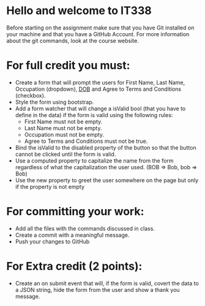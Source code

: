 # Hello and welcome to IT338

Before starting on the assignment make sure that you have Git installed
on your machine and that you have a GitHub Account.
For more information about the git commands, look at the course website.

# For full credit you must:

- Create a form that will prompt the users for First Name, Last Name, Occupation (dropdown), [DOB](https://developer.mozilla.org/en-US/docs/Web/HTML/Element/input/date) and Agree to Terms and Conditions (checkbox).
- Style the form using bootstrap. 
- Add a form watcher that will change a isValid bool (that you have to define in the data) if the form is valid using the following rules:
  * First Name must not be empty.
  * Last Name must not be empty.
  * Occupation must not be empty.
  * Agree to Terms and Conditions must not be true.
- Bind the isValid to the disabled property of the button so that the button cannot be clicked until the form is valid. 
- Use a computed property to capitalize the name from the form regardless of what the capitalization the user used. (BOB => Bob, bob => Bob)
- Use the new property to greet the user somewhere on the page but only if the property is not empty

# For committing your work:

- Add all the files with the commands discussed in class.
- Create a commit with a meaningful message.
- Push your changes to GitHub

# For Extra credit (2 points):

- Create an on submit event that will, if the form is valid, covert the data to a JSON string, hide the form from the user and show a thank you message.  

